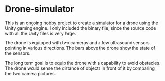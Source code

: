 # Drone-simulator
This is an ongoing hobby project to create a simulator for a drone using the Unity gaming engine. I only included the binary file, since the source code with all the Unity files is very large.

The drone is equipped with two cameras and a few ultrasound sensors pointing in various directions. The bars above the drone show the state of the sensors. 

The long term goal is to equip the drone with a capability to avoid obstacles. The drone would sense the distance of objects in front of it by comparing the two camera pictures.
